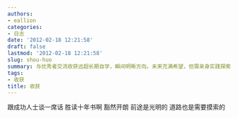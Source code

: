 ```yaml
---
authors:
- eallion
categories:
- 日志
date: '2012-02-18 12:21:58'
draft: false
lastmod: '2012-02-18 12:21:58'
slug: shou-huo
summary: 与优秀者交流收获远超长期自学，瞬间明晰方向。未来充满希望，但需亲身实践探索路径。
tags:
- 收获
title: 收获
---
```


跟成功人士谈一席话
胜读十年书啊
豁然开朗
前途是光明的
道路也是需要摸索的